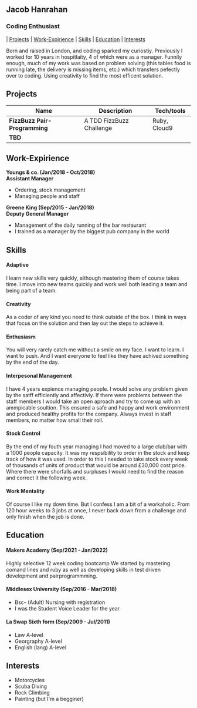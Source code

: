 ## Jacob Hanrahan
### Coding Enthusiast

| [Projects](#projects) | [Work-Expirience](#work-expirience) | [Skills](#skills) | [Education](#education) | [Interests](#interests) 

Born and raised in London, and coding sparked my curiostiy. Previously I worked for 10 years in hospitlaity, 4 of which were as a manager. Funnily enough, much of my work was based on problem solving (this tables food is running late, the delivery is missing items, etc.) which transfers pefectly over to coding. Using creativity to find the most efficent solution.

## <a name="projects">Projects</a>

| Name                         | Description              | Tech/tools        |
| ---------------------------- | ------------------------ | ----------------- |
| **FizzBuzz Pair-Programming**| A TDD FizzBuzz Challenge | Ruby, Cloud9      |
| **TBD**                      |                          |                   |


## <a name="work-expirience">Work-Expirience</a>

**Youngs & co. (Jan/2018  - Oct/2018)  
Assistant Manager**
- Ordering, stock management
- Managing people and staff

**Greene King (Sep/2015 - Jan/2018)  
Deputy General Manager**
- Management of the daily running of the bar restaurant
- I trained as a manager by the biggest pub company in the world

## <a name="skills">Skills</a>

#### Adaptive
I learn new skills very quickly, although mastering them of course takes time. I move into new teams quickly and work well both leading a team and being part of a team.

#### Creativity
As a coder of any kind you need to think outside of the box. I think in ways that focus on the solution and then lay out the steps to achieve it.

#### Enthusiasm
You will very rarely catch me without a smile on my face. I want to learn. I want to push. And I want everyone to feel like they have achived something by the end of the day. 

#### Interpesonal Management
I have 4 years expience managing people. I would solve any problem given by the satff efficiently and affectivly. If there were problems between the staff members I would take an open aproach and try to come up with an ammpicable soultion. This ensured a safe and happy and work environment and produced healthy profits for the company. Always invest in staff members, no matter how small their roll.

#### Stock Control
By the end of my fouth year managing I had moved to a large club/bar with a 1000 people capacity. It was my respsibility to order in the stock and keep track of how it was used. In order to this I needed to take stock every week of thousands of  units of product that would be around £30,000 cost price. Where there were shorfalls and surpluses I would need to find the reason and correct it the following week.

#### Work Mentality
Of course I like my down time. But I confess I am a bit of a workaholic. From 120 hour weeks to 3 jobs at once, I never back down from a challenge and only finish when the job is done.


## <a name="education">Education</a>

#### Makers Academy (Sep/2021 - Jan/2022)
Highly selective 12 week coding bootcamp
We started by mastering comand lines and ruby as well as developing skills in test driven development and pairprogrammming.

#### Middlesex University (Sep/2016 - Mar/2018)
- Bsc- (Adult) Nursing with registration
- I was the Student Voice Leader for the year
#### La Swap Sixth form (Sep/2009 - Jul/2011)
- Law A-level
- Georgraphy A-level
- English (lang) A-level


## <a name="interests">Interests</a>
- Motorcycles
- Scuba Diving
- Rock Climbing
- Painting (but I'm a begginer)
